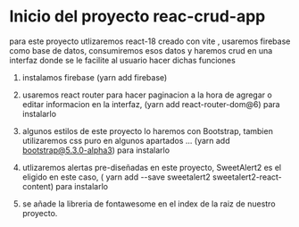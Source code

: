 # Inicio del proyecto reac-crud-app

para este proyecto utlizaremos react-18 creado con vite , usaremos firebase como base de datos, consumiremos esos datos y haremos crud en una interfaz donde se le facilite al usuario hacer dichas funciones

1. instalamos firebase (yarn add firebase)

2. usaremos react router para hacer paginacion a la hora de agregar o editar informacion en la interfaz, (yarn add react-router-dom@6) para instalarlo

3. algunos estilos de este proyecto lo haremos con Bootstrap, tambien utilizaremos css puro en algunos apartados ... (yarn add bootstrap@5.3.0-alpha3) para instalarlo

4. utlizaremos alertas pre-diseñadas en este proyecto, SweetAlert2 es el eligido en este caso, ( yarn add --save sweetalert2 sweetalert2-react-content) para instalarlo

5. se añade la libreria de fontawesome en el index de la raiz de nuestro proyecto.
